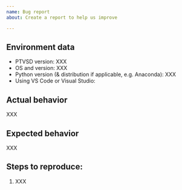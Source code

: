 ```yaml
---
name: Bug report
about: Create a report to help us improve

---
```


## Environment data

- PTVSD version: XXX
- OS and version: XXX
- Python version (& distribution if applicable, e.g. Anaconda): XXX
- Using VS Code or Visual Studio:

## Actual behavior

XXX

## Expected  behavior

XXX

## Steps to reproduce:
1. XXX
